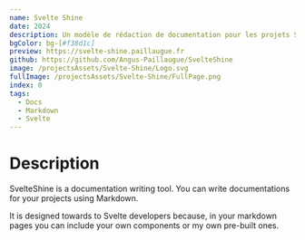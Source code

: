 ```yaml
---
name: Svelte Shine
date: 2024
description: Un modèle de rédaction de documentation pour les projets Svelte.
bgColor: bg-[#f38d1c]
preview: https://svelte-shine.paillaugue.fr
github: https://github.com/Angus-Paillaugue/SvelteShine
image: /projectsAssets/Svelte-Shine/Logo.svg
fullImage: /projectsAssets/Svelte-Shine/FullPage.png
index: 0
tags:
  - Docs
  - Markdown
  - Svelte
---
```



# Description

SvelteShine is a documentation writing tool. You can write documentations for your projects using Markdown.

It is designed towards to Svelte developers because, in your markdown pages you can include your own components or my own pre-built ones.
